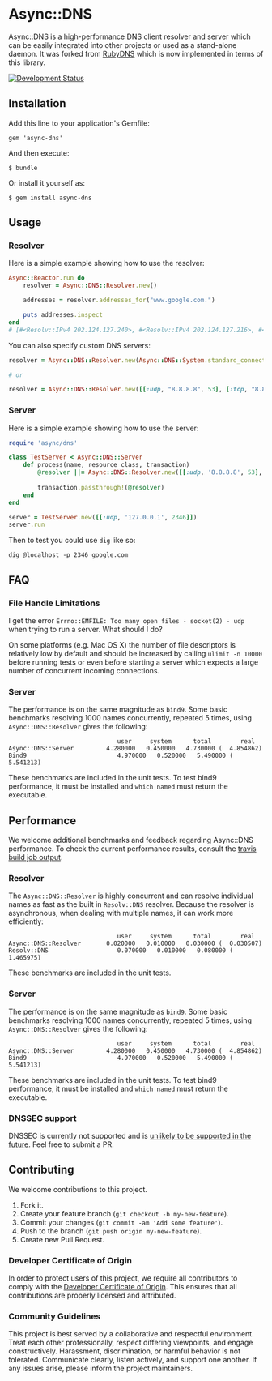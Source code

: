 # Async::DNS

Async::DNS is a high-performance DNS client resolver and server which can be easily integrated into other projects or used as a stand-alone daemon. It was forked from [RubyDNS](https://github.com/ioquatix/rubydns) which is now implemented in terms of this library.

[![Development Status](https://github.com/socketry/async-dns/workflows/Test/badge.svg)](https://github.com/socketry/async-dns/actions?workflow=Test)

## Installation

Add this line to your application's Gemfile:

    gem 'async-dns'

And then execute:

    $ bundle

Or install it yourself as:

    $ gem install async-dns

## Usage

### Resolver

Here is a simple example showing how to use the resolver:

``` ruby
Async::Reactor.run do
	resolver = Async::DNS::Resolver.new()

	addresses = resolver.addresses_for("www.google.com.")

	puts addresses.inspect
end
# [#<Resolv::IPv4 202.124.127.240>, #<Resolv::IPv4 202.124.127.216>, #<Resolv::IPv4 202.124.127.223>, #<Resolv::IPv4 202.124.127.227>, #<Resolv::IPv4 202.124.127.234>, #<Resolv::IPv4 202.124.127.230>, #<Resolv::IPv4 202.124.127.208>, #<Resolv::IPv4 202.124.127.249>, #<Resolv::IPv4 202.124.127.219>, #<Resolv::IPv4 202.124.127.218>, #<Resolv::IPv4 202.124.127.212>, #<Resolv::IPv4 202.124.127.241>, #<Resolv::IPv4 202.124.127.238>, #<Resolv::IPv4 202.124.127.245>, #<Resolv::IPv4 202.124.127.251>, #<Resolv::IPv4 202.124.127.229>]
```

You can also specify custom DNS servers:

``` ruby
resolver = Async::DNS::Resolver.new(Async::DNS::System.standard_connections(['8.8.8.8']))

# or

resolver = Async::DNS::Resolver.new([[:udp, "8.8.8.8", 53], [:tcp, "8.8.8.8", 53]])
```

### Server

Here is a simple example showing how to use the server:

``` ruby
require 'async/dns'

class TestServer < Async::DNS::Server
	def process(name, resource_class, transaction)
		@resolver ||= Async::DNS::Resolver.new([[:udp, '8.8.8.8', 53], [:tcp, '8.8.8.8', 53]])
		
		transaction.passthrough!(@resolver)
	end
end

server = TestServer.new([[:udp, '127.0.0.1', 2346]])
server.run
```

Then to test you could use `dig` like so:

    dig @localhost -p 2346 google.com

## FAQ

### File Handle Limitations

I get the error `Errno::EMFILE: Too many open files - socket(2) - udp` when trying to run a server. What should I do?

On some platforms (e.g. Mac OS X) the number of file descriptors is relatively low by default and should be increased by calling `ulimit -n 10000` before running tests or even before starting a server which expects a large number of concurrent incoming connections.

### Server

The performance is on the same magnitude as `bind9`. Some basic benchmarks resolving 1000 names concurrently, repeated 5 times, using `Async::DNS::Resolver` gives the following:

``` 
                              user     system      total        real
Async::DNS::Server         4.280000   0.450000   4.730000 (  4.854862)
Bind9                         4.970000   0.520000   5.490000 (  5.541213)
```

These benchmarks are included in the unit tests. To test bind9 performance, it must be installed and `which named` must return the executable.

## Performance

We welcome additional benchmarks and feedback regarding Async::DNS performance. To check the current performance results, consult the [travis build job output](https://travis-ci.org/socketry/async-dns).

### Resolver

The `Async::DNS::Resolver` is highly concurrent and can resolve individual names as fast as the built in `Resolv::DNS` resolver. Because the resolver is asynchronous, when dealing with multiple names, it can work more efficiently:

``` 
                              user     system      total        real
Async::DNS::Resolver       0.020000   0.010000   0.030000 (  0.030507)
Resolv::DNS                   0.070000   0.010000   0.080000 (  1.465975)
```

These benchmarks are included in the unit tests.

### Server

The performance is on the same magnitude as `bind9`. Some basic benchmarks resolving 1000 names concurrently, repeated 5 times, using `Async::DNS::Resolver` gives the following:

``` 
                              user     system      total        real
Async::DNS::Server         4.280000   0.450000   4.730000 (  4.854862)
Bind9                         4.970000   0.520000   5.490000 (  5.541213)
```

These benchmarks are included in the unit tests. To test bind9 performance, it must be installed and `which named` must return the executable.

### DNSSEC support

DNSSEC is currently not supported and is [unlikely to be supported in the future](http://sockpuppet.org/blog/2015/01/15/against-dnssec/). Feel free to submit a PR.

## Contributing

We welcome contributions to this project.

1.  Fork it.
2.  Create your feature branch (`git checkout -b my-new-feature`).
3.  Commit your changes (`git commit -am 'Add some feature'`).
4.  Push to the branch (`git push origin my-new-feature`).
5.  Create new Pull Request.

### Developer Certificate of Origin

In order to protect users of this project, we require all contributors to comply with the [Developer Certificate of Origin](https://developercertificate.org/). This ensures that all contributions are properly licensed and attributed.

### Community Guidelines

This project is best served by a collaborative and respectful environment. Treat each other professionally, respect differing viewpoints, and engage constructively. Harassment, discrimination, or harmful behavior is not tolerated. Communicate clearly, listen actively, and support one another. If any issues arise, please inform the project maintainers.
